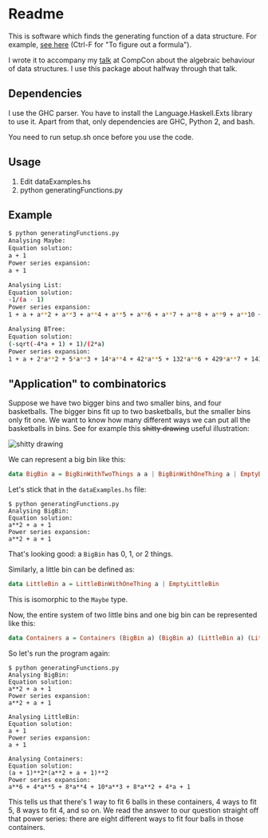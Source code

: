 Readme
======


This is software which finds the generating function of a data structure. For example, [see here]([http://math.ucr.edu/home/baez/week144.html) (Ctrl-F for "To figure out a formula").

I wrote it to accompany my [talk](http://www.youtube.com/watch?v=OB73WLf1k9c) at CompCon about the algebraic behaviour of data structures. I use this package about halfway through that talk.

## Dependencies

I use the GHC parser. You have to install the Language.Haskell.Exts library to use it. Apart from that, only dependencies are GHC, Python 2, and bash.

You need to run setup.sh once before you use the code.

## Usage

1. Edit dataExamples.hs
2. python generatingFunctions.py

## Example

```bash
$ python generatingFunctions.py
Analysing Maybe:
Equation solution:
a + 1
Power series expansion:
a + 1

Analysing List:
Equation solution:
-1/(a - 1)
Power series expansion:
1 + a + a**2 + a**3 + a**4 + a**5 + a**6 + a**7 + a**8 + a**9 + a**10 + a**11 + O(a**12)

Analysing BTree:
Equation solution:
(-sqrt(-4*a + 1) + 1)/(2*a)
Power series expansion:
1 + a + 2*a**2 + 5*a**3 + 14*a**4 + 42*a**5 + 132*a**6 + 429*a**7 + 1430*a**8 + 4862*a**9 + 16796*a**10 + 58786*a**11 + O(a**12)
```

## "Application" to combinatorics

Suppose we have two bigger bins and two smaller bins, and four basketballs. The bigger bins fit up to two basketballs, but the smaller bins only fit one. We want to know how many different ways we can put all the basketballs in bins. See for example this ~~shitty drawing~~ useful illustration:

![shitty drawing](http://i.imgur.com/STnv04c.png)

We can represent a big bin like this:

```haskell
data BigBin a = BigBinWithTwoThings a a | BigBinWithOneThing a | EmptyBigBin
```

Let's stick that in the `dataExamples.hs` file:

```
$ python generatingFunctions.py
Analysing BigBin:
Equation solution:
a**2 + a + 1
Power series expansion:
a**2 + a + 1
```

That's looking good: a `BigBin` has 0, 1, or 2 things.

Similarly, a little bin can be defined as:

```haskell
data LittleBin a = LittleBinWithOneThing a | EmptyLittleBin
```

This is isomorphic to the `Maybe` type.

Now, the entire system of two little bins and one big bin can be represented like this:

```haskell
data Containers a = Containers (BigBin a) (BigBin a) (LittleBin a) (LittleBin a)
```

So let's run the program again:

```
$ python generatingFunctions.py
Analysing BigBin:
Equation solution:
a**2 + a + 1
Power series expansion:
a**2 + a + 1

Analysing LittleBin:
Equation solution:
a + 1
Power series expansion:
a + 1

Analysing Containers:
Equation solution:
(a + 1)**2*(a**2 + a + 1)**2
Power series expansion:
a**6 + 4*a**5 + 8*a**4 + 10*a**3 + 8*a**2 + 4*a + 1
```

This tells us that there's 1 way to fit 6 balls in these containers, 4 ways to fit 5, 8 ways to fit 4, and so on. We read the answer to our question straight off that power series: there are eight different ways to fit four balls in those containers.
